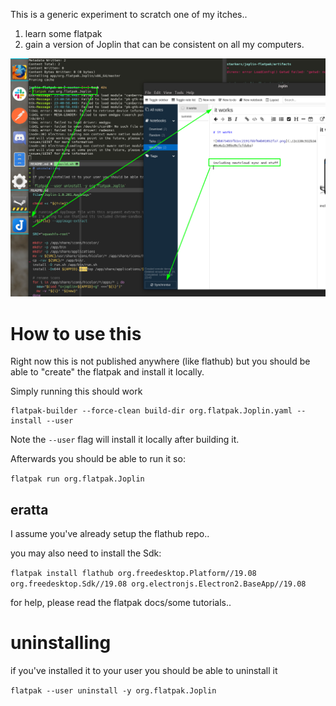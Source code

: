 
This is a generic experiment to scratch one of my itches..

1. learn some flatpak
2. gain a version of Joplin that can be consistent on all my computers.



![joplin](screenshots/2020-05-12_23-47.png)


# How to use this

Right now this is not published anywhere (like flathub) but you should be able to "create" the flatpak and install it locally.


Simply running this should work

```
flatpak-builder --force-clean build-dir org.flatpak.Joplin.yaml --install --user
```

Note the `--user` flag will install it locally after building it.

Afterwards you should be able to run it so:

`flatpak run org.flatpak.Joplin`


## eratta

I assume you've already setup the flathub repo..

you may also need to install the Sdk:

`flatpak install flathub org.freedesktop.Platform//19.08 org.freedesktop.Sdk//19.08 org.electronjs.Electron2.BaseApp//19.08`

for help, please read the flatpak docs/some tutorials..

# uninstalling

if you've installed it to your user you should be able to uninstall it

`flatpak --user uninstall -y org.flatpak.Joplin`
